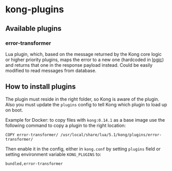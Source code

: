 # kong-plugins

## Available plugins

### error-transformer

Lua plugin, which, based on the message returned by the Kong core logic or higher priority plugins, maps the 
error to a new one (hardcoded in [logic](./error-transformer/body_transformer.lua)) and 
returns that one in the response payload instead. Could be easily modified to read messages from database.


## How to install plugins

The plugin must reside in the right folder, so Kong is aware of the plugin. Also you must update the `plugins` config to
tell Kong which plugin to load up on boot.

Example for Docker: to copy files with `kong:0.14.1` as a base image use the following command to copy a plugin 
to the right location:

    COPY error-transformer/ /usr/local/share/lua/5.1/kong/plugins/error-transformer/

Then enable it in the config, either in `kong.conf` by setting `plugins` field or setting environment variable `KONG_PLUGINS` to:

    bundled,error-transformer
